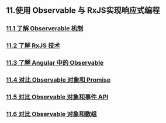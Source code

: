 ## 11.使用 Observable 与 RxJS实现响应式编程
### [11.1 了解 Observerable 机制](https://angular.io/guide/observables) 

### [11.2 了解 RxJS 技术](https://angular.io/guide/rx-library)

### [11.3 了解 Angular 中的 Observable](https://angular.io/guide/observables-in-angular)

### [11.4 对比 Observable 对象和 Promise](https://angular.io/guide/comparing-observables#observables-compared-to-promises)

### [11.5 对比 Observable 对象和事件 API](https://angular.io/guide/comparing-observables#observables-compared-to-events-api)

### [11.6 对比 Observable 对象和数组](https://angular.io/guide/comparing-observables#observables-compared-to-arrays)



